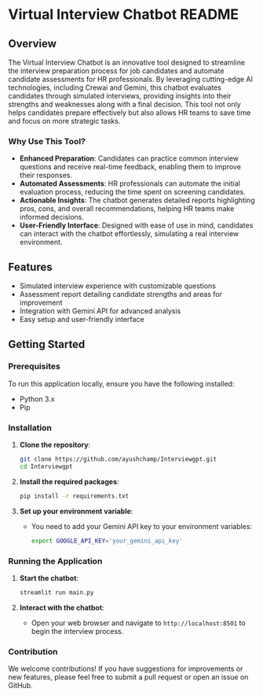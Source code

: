 # Virtual Interview Chatbot README

## Overview

The Virtual Interview Chatbot is an innovative tool designed to streamline the interview preparation process for job candidates and automate candidate assessments for HR professionals. By leveraging cutting-edge AI technologies, including Crewai and Gemini, this chatbot evaluates candidates through simulated interviews, providing insights into their strengths and weaknesses along with a final decision. This tool not only helps candidates prepare effectively but also allows HR teams to save time and focus on more strategic tasks.

### Why Use This Tool?

- **Enhanced Preparation**: Candidates can practice common interview questions and receive real-time feedback, enabling them to improve their responses.
- **Automated Assessments**: HR professionals can automate the initial evaluation process, reducing the time spent on screening candidates.
- **Actionable Insights**: The chatbot generates detailed reports highlighting pros, cons, and overall recommendations, helping HR teams make informed decisions.
- **User-Friendly Interface**: Designed with ease of use in mind, candidates can interact with the chatbot effortlessly, simulating a real interview environment.

## Features

- Simulated interview experience with customizable questions
- Assessment report detailing candidate strengths and areas for improvement
- Integration with Gemini API for advanced analysis
- Easy setup and user-friendly interface

## Getting Started

### Prerequisites

To run this application locally, ensure you have the following installed:

- Python 3.x
- Pip

### Installation

1. **Clone the repository**:
   ```bash
   git clone https://github.com/ayushchamp/Interviewgpt.git
   cd Interviewgpt
   ```

2. **Install the required packages**:
   ```bash
   pip install -r requirements.txt
   ```

3. **Set up your environment variable**:
   - You need to add your Gemini API key to your environment variables:
     ```bash
     export GOOGLE_API_KEY='your_gemini_api_key'
     ```

### Running the Application

1. **Start the chatbot**:
   ```bash
   streamlit run main.py
   ```

2. **Interact with the chatbot**:
   - Open your web browser and navigate to `http://localhost:8501` to begin the interview process.

### Contribution

We welcome contributions! If you have suggestions for improvements or new features, please feel free to submit a pull request or open an issue on GitHub.
